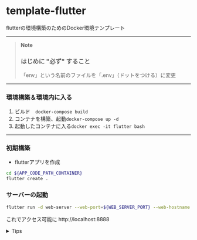 # template-flutter
flutterの環境構築のためのDocker環境テンプレート

***

> **Note**
> ### はじめに "必ず" すること
> 「env」という名前のファイルを「.env」（ドットをつける）に変更

***

### 環境構築＆環境内に入る
1. ビルド　`docker-compose build`
1. コンテナを構築、起動`docker-compose up -d`
1. 起動したコンテナに入る`docker exec -it flutter bash`

***

### 初期構築
* flutterアプリを作成
```bash
cd ${APP_CODE_PATH_CONTAINER}
flutter create .
```

### サーバーの起動
```bash
flutter run -d web-server --web-port=${WEB_SERVER_PORT} --web-hostname 0.0.0.0
```
これでアクセス可能に http://localhost:8888


<details><summary>Tips</summary>

### Flutterをアップグレードする場合
```bash
flutter upgrade
```

### Webをビルドする場合
```bash
flutter build web
```

### 設定できているか確認したい時
```bash
flutter doctor
```

</details>
